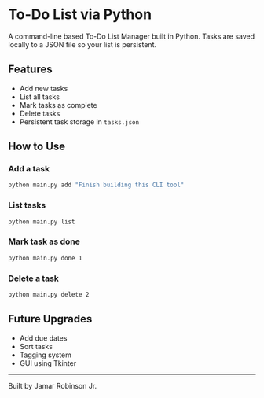 # To-Do List via Python

A command-line based To-Do List Manager built in Python. Tasks are saved locally to a JSON file so your list is persistent.

## Features

- Add new tasks
- List all tasks
- Mark tasks as complete
- Delete tasks
- Persistent task storage in `tasks.json`

## How to Use

### Add a task
```bash
python main.py add "Finish building this CLI tool"
```

### List tasks
```bash
python main.py list
```

### Mark task as done
```bash
python main.py done 1
```

### Delete a task
```bash
python main.py delete 2
```

## Future Upgrades

- Add due dates
- Sort tasks
- Tagging system
- GUI using Tkinter

---

Built by Jamar Robinson Jr.

